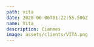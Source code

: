 ```yaml
---
path: vita
date: 2020-06-06T01:22:55.506Z
name: Vita
description: Cianmes
image: assets/clients/VITA.png
---
```

